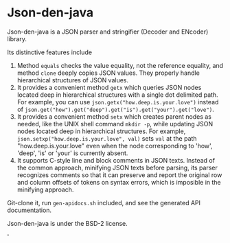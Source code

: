 Json-den-java
=============
Json-den-java is a JSON parser and stringifier (Decoder and ENcoder) library.

Its distinctive features include

1. Method `equals` checks the value equality, not the reference equality, and method `clone` deeply copies JSON values.
    They properly handle hierarchical structures of JSON values.
2. It provides a convenient method `getx` which queries JSON nodes
    located deep in hierarchical structures with a single dot delimited path.
    For example, you can use `json.getx("how.deep.is.your.love")`
    instead of `json.get("how").get("deep").get("is").get("your").get("love")`.
3. It provides a convenient method `setx` which creates parent nodes as needed,
    like the UNIX shell command `mkdir -p`, while updating JSON nodes located deep in hierarchical structures.
    For example, `json.setxp("how.deep.is.your.love", val)` sets `val` at the path "how.deep.is.your.love"
    even when the node corresponding to 'how', 'deep', 'is' or 'your' is currently absent.
4. It supports C-style line and block comments in JSON texts. Instead of the common approach,
    minifying JSON texts before parsing, its parser recognizes comments
    so that it can preserve and report the original row and column offsets of tokens on syntax errors,
    which is imposible in the minifying approach.

Git-clone it, run `gen-apidocs.sh` included, and see the generated API documentation.

Json-den-java is under the BSD-2 license.

'
